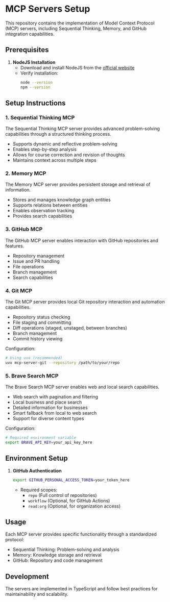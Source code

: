 # MCP Servers Setup

This repository contains the implementation of Model Context Protocol (MCP) servers, including Sequential Thinking, Memory, and GitHub integration capabilities.

## Prerequisites

1. **NodeJS Installation**
   - Download and install NodeJS from the [official website](https://nodejs.org/)
   - Verify installation:
     ```bash
     node --version
     npm --version
     ```

## Setup Instructions

### 1. Sequential Thinking MCP
The Sequential Thinking MCP server provides advanced problem-solving capabilities through a structured thinking process.

- Supports dynamic and reflective problem-solving
- Enables step-by-step analysis
- Allows for course correction and revision of thoughts
- Maintains context across multiple steps

### 2. Memory MCP
The Memory MCP server provides persistent storage and retrieval of information.

- Stores and manages knowledge graph entities
- Supports relations between entities
- Enables observation tracking
- Provides search capabilities

### 3. GitHub MCP
The GitHub MCP server enables interaction with GitHub repositories and features.

- Repository management
- Issue and PR handling
- File operations
- Branch management
- Search capabilities

### 4. Git MCP
The Git MCP server provides local Git repository interaction and automation capabilities.

- Repository status checking
- File staging and committing
- Diff operations (staged, unstaged, between branches)
- Branch management
- Commit history viewing

Configuration:
```bash
# Using uvx (recommended)
uvx mcp-server-git --repository /path/to/your/repo
```

### 5. Brave Search MCP
The Brave Search MCP server enables web and local search capabilities.

- Web search with pagination and filtering
- Local business and place search
- Detailed information for businesses
- Smart fallback from local to web search
- Support for diverse content types

Configuration:
```bash
# Required environment variable
export BRAVE_API_KEY=your_api_key_here
```

## Environment Setup

1. **GitHub Authentication**
   ```bash
   export GITHUB_PERSONAL_ACCESS_TOKEN=your_token_here
   ```
   - Required scopes:
     - `repo` (Full control of repositories)
     - `workflow` (Optional, for GitHub Actions)
     - `read:org` (Optional, for organization access)

## Usage

Each MCP server provides specific functionality through a standardized protocol:

- Sequential Thinking: Problem-solving and analysis
- Memory: Knowledge storage and retrieval
- GitHub: Repository and code management

## Development

The servers are implemented in TypeScript and follow best practices for maintainability and scalability.
